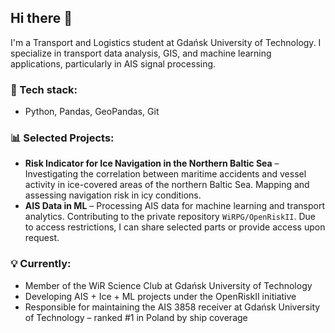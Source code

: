 ## Hi there 👋  
I'm a Transport and Logistics student at Gdańsk University of Technology. I specialize in transport data analysis, GIS, and machine learning applications, particularly in AIS signal processing.

### 🔧 Tech stack:
- Python, Pandas, GeoPandas, Git

### 📊 Selected Projects:
- **Risk Indicator for Ice Navigation in the Northern Baltic Sea** – Investigating the correlation between maritime accidents and vessel activity in ice-covered areas of the northern Baltic Sea. Mapping and assessing navigation risk in icy conditions.
- **AIS Data in ML** – Processing AIS data for machine learning and transport analytics. Contributing to the private repository `WiRPG/OpenRiskII`. Due to access restrictions, I can share selected parts or provide access upon request.

### 💡 Currently:
- Member of the WiR Science Club at Gdańsk University of Technology  
- Developing AIS + Ice + ML projects under the OpenRiskII initiative  
- Responsible for maintaining the AIS 3858 receiver at Gdańsk University of Technology – ranked #1 in Poland by ship coverage
